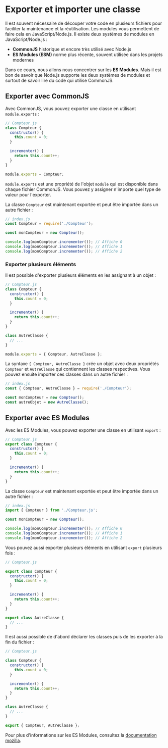 # Exporter et importer une classe

Il est souvent nécessaire de découper votre code en plusieurs fichiers pour
faciliter la maintenance et la réutilisation. Les modules vous permettent de
faire cela en JavaScript/Node.js. Il existe deux systèmes de modules en
JavaScript/Node.js :

- **CommonJS** historique et encore très utilisé avec Node.js
- **ES Modules (ESM)** norme plus récente, souvent utilisée dans les projets modernes

Dans ce cours, nous allons nous concentrer sur les **ES Modules**. Mais il est bon de
savoir que Node.js supporte les deux systèmes de modules et surtout de savoir
lire du code qui utilise CommonJS.

## Exporter avec CommonJS

Avec CommonJS, vous pouvez exporter une classe en utilisant `module.exports` :

```javascript
// Compteur.js
class Compteur {
  constructor() {
    this.count = 0;
  }

  incrementer() {
    return this.count++;
  }
}

module.exports = Compteur;
```

`module.exports` est une propriété de l'objet `module` qui est disponible dans
chaque fichier CommonJS. Vous pouvez y assigner n'importe quel type de valeur
pour l'exporter.

La classe `Compteur` est maintenant exportée et peut être importée dans un autre
fichier :

```javascript
// index.js
const Compteur = require('./Compteur');

const monCompteur = new Compteur();

console.log(monCompteur.incrementer()); // Affiche 0
console.log(monCompteur.incrementer()); // Affiche 1
console.log(monCompteur.incrementer()); // Affiche 2
```

### Exporter plusieurs éléments

Il est possible d'exporter plusieurs éléments en les assignant à un objet :

```javascript
// Compteur.js
class Compteur {
  constructor() {
    this.count = 0;
  }

  incrementer() {
    return this.count++;
  }
}

class AutreClasse {
  // ...
}

module.exports = { Compteur, AutreClasse };
```

La syntaxe `{ Compteur, AutreClasse }` crée un objet avec deux propriétés
`Compteur` et `AutreClasse` qui contiennent les classes respectives. Vous pouvez
ensuite importer ces classes dans un autre fichier :

```javascript
// index.js
const { Compteur, AutreClasse } = require('./Compteur');

const monCompteur = new Compteur();
const autreObjet = new AutreClasse();
```

## Exporter avec ES Modules

Avec les ES Modules, vous pouvez exporter une classe en utilisant `export` :

```javascript
// Compteur.js
export class Compteur {
  constructor() {
    this.count = 0;
  }

  incrementer() {
    return this.count++;
  }
}
```

La classe `Compteur` est maintenant exportée et peut être importée dans un autre
fichier :

```javascript
// index.js
import { Compteur } from './Compteur.js';

const monCompteur = new Compteur();

console.log(monCompteur.incrementer()); // Affiche 0
console.log(monCompteur.incrementer()); // Affiche 1
console.log(monCompteur.incrementer()); // Affiche 2
```

Vous pouvez aussi exporter plusieurs éléments en utilisant `export` plusieurs
fois :

```javascript
// Compteur.js

export class Compteur {
  constructor() {
    this.count = 0;
  }

  incrementer() {
    return this.count++;
  }
}

export class AutreClasse {
  // ...
}
```

Il est aussi possible de d'abord déclarer les classes puis de les exporter à la
fin du fichier :

```javascript
// Compteur.js

class Compteur {
  constructor() {
    this.count = 0;
  }

  incrementer() {
    return this.count++;
  }
}

class AutreClasse {
  // ...
}

export { Compteur, AutreClasse };
```

Pour plus d'informations sur les ES Modules, consultez la [documentation mozilla](https://developer.mozilla.org/en-US/docs/Web/JavaScript/Reference/Statements/export).